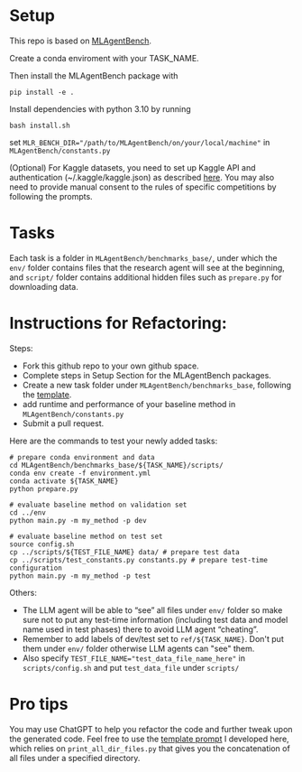 # Setup
This repo is based on [MLAgentBench](https://github.com/snap-stanford/MLAgentBench). 

Create a conda enviroment with your TASK_NAME.

Then install the MLAgentBench package with
```
pip install -e .
```

Install dependencies with python 3.10 by running 
```
bash install.sh
```

set `MLR_BENCH_DIR="/path/to/MLAgentBench/on/your/local/machine"` in `MLAgentBench/constants.py`

(Optional) For Kaggle datasets, you need to set up Kaggle API and authentication (~/.kaggle/kaggle.json) as described [here](https://www.kaggle.com/docs/api). You may also need to provide manual consent to the rules of specific competitions by following the prompts. 

# Tasks

Each task is a folder in `MLAgentBench/benchmarks_base/`, under which the `env/` folder contains files that the research agent will see at the beginning, and `script/` folder contains additional hidden files such as `prepare.py` for downloading data.

# Instructions for Refactoring:

Steps:
- Fork this github repo to your own github space.
- Complete steps in Setup Section for the MLAgentBench packages.
- Create a new task folder under `MLAgentBench/benchmarks_base`, following the [template](https://github.com/yunx-z/MLAgentBench/tree/main/MLAgentBench/benchmarks_base/base-competition).
- add runtime and performance of your baseline method in `MLAgentBench/constants.py`
- Submit a pull request.

Here are the commands to test your newly added tasks:
```
# prepare conda environment and data
cd MLAgentBench/benchmarks_base/${TASK_NAME}/scripts/
conda env create -f environment.yml
conda activate ${TASK_NAME}
python prepare.py

# evaluate baseline method on validation set
cd ../env
python main.py -m my_method -p dev

# evaluate baseline method on test set
source config.sh
cp ../scripts/${TEST_FILE_NAME} data/ # prepare test data
cp ../scripts/test_constants.py constants.py # prepare test-time configuration
python main.py -m my_method -p test
```

Others:
- The LLM agent will be able to “see” all files under `env/` folder so make sure not to put any test-time information (including test data and model name used in test phases) there to avoid LLM agent “cheating”.
- Remember to add labels of dev/test set to `ref/${TASK_NAME}`. Don't put them under `env/` folder otherwise LLM agents can "see" them.
- Also specify `TEST_FILE_NAME="test_data_file_name_here"` in `scripts/config.sh` and put `test_data_file` under `scripts/`

# Pro tips

You may use ChatGPT to help you refactor the code and further tweak upon the generated code. Feel free to use the [template prompt](https://docs.google.com/document/d/1GMREHB8phddatCQcsg9QlWJdqzryQ2xBCV7sFV21g0Q/edit?usp=sharing) I developed here, which relies on `print_all_dir_files.py` that gives you the concatenation of all files under a specified directory.
